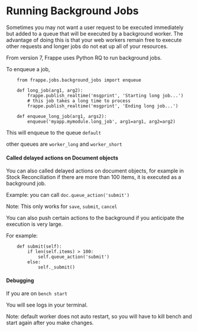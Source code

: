 # Running Background Jobs

Sometimes you may not want a user request to be executed immediately but added to a queue that will be executed by a background worker. The advantage of doing this is that your web workers remain free to execute other requests and longer jobs do not eat up all of your resources.

From version 7, Frappe uses Python RQ to run background jobs.

To enqueue a job,


```
	from frappe.jobs.background_jobs import enqueue
```


```
	def long_job(arg1, arg2):
		frappe.publish_realtime('msgprint', 'Starting long job...')
		# this job takes a long time to process
		frappe.publish_realtime('msgprint', 'Ending long job...')
```


```
	def enqueue_long_job(arg1, args2):
		enqueue('myapp.mymodule.long_job', arg1=arg1, arg2=arg2)
```

This will enqueue to the queue `default`

other queues are `worker_long` and `worker_short`

#### Called delayed actions on Document objects

You can also called delayed actions on document objects, for example in Stock Reconciliation if there are more than 100 items, it is executed as a background job.

Example: you can call `doc.queue_action('submit')`

Note: This only works for `save`, `submit`, `cancel`

You can also push certain actions to the background if you anticipate the execution is very large.

For example:


```
	def submit(self):
		if len(self.items) > 100:
			self.queue_action('submit')
		else:
			self._submit()
```

#### Debugging

If you are on `bench start`

You will see logs in your terminal.

Note: default worker does not auto restart, so you will have to kill bench and start again after you make changes.